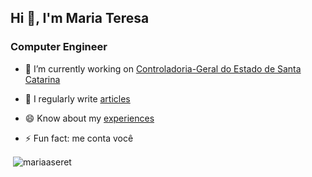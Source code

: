 <!--
### Hi there 👋


**mariaaseret/mariaaseret** is a ✨ _special_ ✨ repository because its `README.md` (this file) appears on your GitHub profile.

Here are some ideas to get you started:

- 🔭 I’m currently working on ...
- 🌱 I’m currently learning ...
- 👯 I’m looking to collaborate on ...
- 🤔 I’m looking for help with ...
- 💬 Ask me about ...
- 📫 How to reach me: ...
- 😄 Pronouns: ...
- ⚡ Fun fact: ...
-->
<h2>Hi 👋, I'm Maria Teresa</h2>
<h3>Computer Engineer</h3>

- 🔭 I’m currently working on [Controladoria-Geral do Estado de Santa Catarina](https://cge.sc.gov.br/)

- 📝 I regularly write [articles](https://scholar.google.com.br/citations?user=ZeBZgVoAAAAJ&hl=pt-BR)

- 😄 Know about my [experiences](https://mariaaseret.com)

- ⚡ Fun fact: me conta você

<p>&nbsp;<img align="center" src="https://github-readme-stats.vercel.app/api?username=mariaaseret&show_icons=true&theme=apprentice&locale=en&hide=prs,issues&count_private=true" alt="mariaaseret" /></p>
